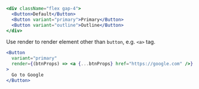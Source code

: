```jsx
<div className="flex gap-4">
  <Button>Default</Button>
  <Button variant="primary">Primary</Button>
  <Button variant="outline">Outline</Button>
</div>
```

Use render to render element other than `button`, e.g. `<a>` tag.

```jsx
<Button
  variant="primary"
  render={(btnProps) => <a {...btnProps} href="https://google.com" />}
>
  Go to Google
</Button>
```